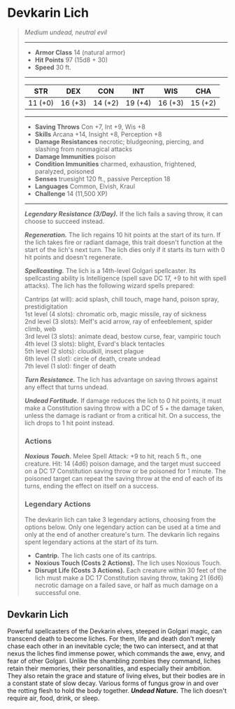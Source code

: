 # Devkarin Lich
>*Medium undead, neutral evil*
>___
>- **Armor Class** 14 (natural armor)
>- **Hit Points** 97 (15d8 + 30)
>- **Speed** 30 ft.
>___
>|STR|DEX|CON|INT|WIS|CHA|
>|:---:|:---:|:---:|:---:|:---:|:---:|
>|11 (+0)|16 (+3)|14 (+2)|19 (+4)|16 (+3)|15 (+2)|
>___
>- **Saving Throws** Con +7, Int +9, Wis +8
>- **Skills** Arcana +14, Insight +8, Perception +8
>- **Damage Resistances** necrotic; bludgeoning, piercing, and slashing from nonmagical attacks
>- **Damage Immunities** poison
>- **Condition Immunities** charmed, exhaustion, frightened, paralyzed, poisoned
>- **Senses** truesight 120 ft., passive Perception 18
>- **Languages** Common, Elvish, Kraul
>- **Challenge** 14 (11,500 XP)
>___
>***Legendary Resistance (3/Day).*** If the lich fails a saving throw, it can choose to succeed instead.  
>
>***Regeneration.*** The lich regains 10 hit points at the start of its turn. If the lich takes fire or radiant damage, this trait doesn't function at the start of the lich's next turn. The lich dies only if it starts its turn with 0 hit points and doesn't regenerate.  
>
>***Spellcasting.*** The lich is a 14th-level Golgari spellcaster. Its spellcasting ability is Intelligence (spell save DC 17, +9 to hit with spell attacks). The lich has the following wizard spells prepared:  
>
>Cantrips (at will): acid splash, chill touch, mage hand, poison spray, prestidigitation  
>1st level (4 slots): chromatic orb, magic missile, ray of sickness  
>2nd level (3 slots): Melf's acid arrow, ray of enfeeblement, spider climb, web  
>3rd level (3 slots): animate dead, bestow curse, fear, vampiric touch  
>4th level (3 slots): blight, Evard's black tentacles  
>5th level (2 slots): cloudkill, insect plague  
>6th level (1 slot): circle of death, create undead  
>7th level (1 slot): finger of death  
>
>
>***Turn Resistance.*** The lich has advantage on saving throws against any effect that turns undead.  
>
>***Undead Fortitude.*** If damage reduces the lich to 0 hit points, it must make a Constitution saving throw with a DC of 5 + the damage taken, unless the damage is radiant or from a critical hit. On a success, the lich drops to 1 hit point instead.  
>
>### Actions
>***Noxious Touch.*** Melee Spell Attack: +9 to hit, reach 5 ft., one creature. Hit: 14 (4d6) poison damage, and the target must succeed on a DC 17 Constitution saving throw or be poisoned for 1 minute. The poisoned target can repeat the saving throw at the end of each of its turns, ending the effect on itself on a success.  
>
>### Legendary Actions
>The devkarin lich can take 3 legendary actions, choosing from the options below. Only one legendary action can be used at a time and only at the end of another creature's turn. The devkarin lich regains spent legendary actions at the start of its turn.
>
>- **Cantrip.** The lich casts one of its cantrips.
>- **Noxious Touch (Costs 2 Actions).** The lich uses Noxious Touch.
>- **Disrupt Life (Costs 3 Actions).** Each creature within 30 feet of the lich must make a DC 17 Constitution saving throw, taking 21 (6d6) necrotic damage on a failed save, or half as much damage on a successful one.
## Devkarin Lich
Powerful spellcasters of the Devkarin elves, steeped in Golgari magic, can transcend death to become liches. For them, life and death don't merely chase each other in an inevitable cycle; the two can intersect, and at that nexus the liches find immense power, which commands the awe, envy, and fear of other Golgari.
Unlike the shambling zombies they command, liches retain their memories, their personalities, and especially their ambition. They also retain the grace and stature of living elves, but their bodies are in a constant state of slow decay. Various forms of fungus grow in and over the rotting flesh to hold the body together.
***Undead Nature.*** The lich doesn't require air, food, drink, or sleep.
